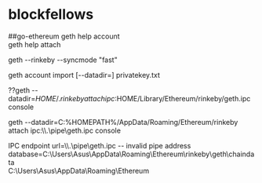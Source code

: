 # blockfellows

##go-ethereum
geth help account   
geth help attach   

geth --rinkeby --syncmode "fast"  

geth account import [--datadir=<path>] privatekey.txt  

??geth --datadir=$HOME/.rinkeby attach ipc:$HOME/Library/Ethereum/rinkeby/geth.ipc console

geth --datadir=C:%HOMEPATH%/AppData/Roaming/Ethereum/rinkeby attach ipc:\\\\.\\pipe\\geth.ipc console

IPC endpoint url=\\\\.\\pipe\\geth.ipc    -- invalid pipe address 
database=C:\Users\\Asus\AppData\Roaming\Ethereum\rinkeby\geth\chaindata   
C:\Users\Asus\AppData\Roaming\Ethereum

